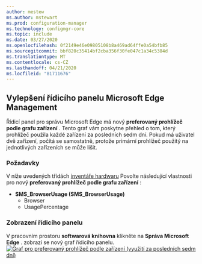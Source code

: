 ```yaml
---
author: mestew
ms.author: mstewart
ms.prod: configuration-manager
ms.technology: configmgr-core
ms.topic: include
ms.date: 03/27/2020
ms.openlocfilehash: 0f2149e46e09805108b8a469ad64ffe0a54bfb85
ms.sourcegitcommit: bbf820c35414bf2cba356f30fe047c1a34c5384d
ms.translationtype: MT
ms.contentlocale: cs-CZ
ms.lasthandoff: 04/21/2020
ms.locfileid: "81711676"
---
```

## <a name="improvements-to-microsoft-edge-management-dashboard"></a><a name="bkmk_edge"></a>Vylepšení řídicího panelu Microsoft Edge Management
<!--5907383-->

Řídicí panel pro správu Microsoft Edge má nový **preferovaný prohlížeč podle grafu zařízení** . Tento graf vám poskytne přehled o tom, který prohlížeč použila každé zařízení za posledních sedm dní. Pokud má uživatel dvě zařízení, počítá se samostatně, protože primární prohlížeč použitý na jednotlivých zařízeních se může lišit.

### <a name="prerequisites"></a>Požadavky

V níže uvedených třídách [inventáře hardwaru](../../../../clients/manage/inventory/extend-hardware-inventory.md) Povolte následující vlastnosti pro nový **preferovaný prohlížeč podle grafu zařízení** :

- **SMS_BrowserUsage (SMS_BrowserUsage)**
   - Browser
   - UsagePercentage

### <a name="view-the-dashboard"></a>Zobrazení řídicího panelu

V pracovním prostoru **softwarová knihovna** klikněte na **Správa Microsoft Edge** . zobrazí se nový graf řídicího panelu.
[![Graf pro preferovaný prohlížeč podle zařízení (využití za posledních sedm dní)](../../media/5907383-preferred-browser-chart.png)](../../media/5907383-preferred-browser-chart.png#lightbox)